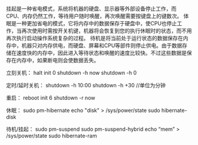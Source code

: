 
挂起是一种省电模式，系统将机器的硬盘、显示器等外部设备停止工作，而CPU、内存仍然工作，等待用户随时唤醒，再次唤醒需要按键盘上的键数次。
体眠是一种更加省电的模式，它将内存中的数据保存于硬盘中，使CPU也停止工作，当再次使用时需按开关机键，机器将会恢复到您的执行休眠时的状态，而不用再次执行启动操作系统复杂的过程。
待机是将当前处于运行状态的数据保存在内存中，机器只对内存供电，而硬盘、屏幕和CPU等部件则停止供电。由于数据存储在速度快的内存中，因此进入等待状态和唤醒的速度比较快。不过这些数据是保存在内存中，如果断电则会使数据丢失。



立刻关机：
halt
init 0
shutdown -h now
shutdown -h 0

定时/延时关机：
shutdown -h 10:00
shutdown -h +30    //单位为分钟

重启：
reboot
init 6
shutdown -r now

休眠：
sudo pm-hibernate
echo "disk" > /sys/power/state
sudo hibernate-disk

待机/挂起：
sudo pm-suspend
sudo pm-suspend-hybrid
echo “mem” > /sys/power/state
sudo hibernate-ram
